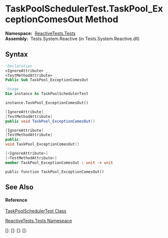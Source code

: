 # TaskPoolSchedulerTest.TaskPool\_ExceptionComesOut Method

**Namespace:**  [ReactiveTests.Tests](ReactiveTests.Tests\ReactiveTests.Tests.md)  
**Assembly:**  Tests.System.Reactive (in Tests.System.Reactive.dll)

## Syntax

```vb
'Declaration
<IgnoreAttribute> _
<TestMethodAttribute> _
Public Sub TaskPool_ExceptionComesOut
```

```vb
'Usage
Dim instance As TaskPoolSchedulerTest

instance.TaskPool_ExceptionComesOut()
```

```csharp
[IgnoreAttribute]
[TestMethodAttribute]
public void TaskPool_ExceptionComesOut()
```

```c++
[IgnoreAttribute]
[TestMethodAttribute]
public:
void TaskPool_ExceptionComesOut()
```

```fsharp
[<IgnoreAttribute>]
[<TestMethodAttribute>]
member TaskPool_ExceptionComesOut : unit -> unit 
```

```jscript
public function TaskPool_ExceptionComesOut()
```

## See Also

#### Reference

[TaskPoolSchedulerTest Class](TaskPoolSchedulerTest\TaskPoolSchedulerTest.md)

[ReactiveTests.Tests Namespace](ReactiveTests.Tests\ReactiveTests.Tests.md)

[]: 
[]: 
[]: 
[]: 